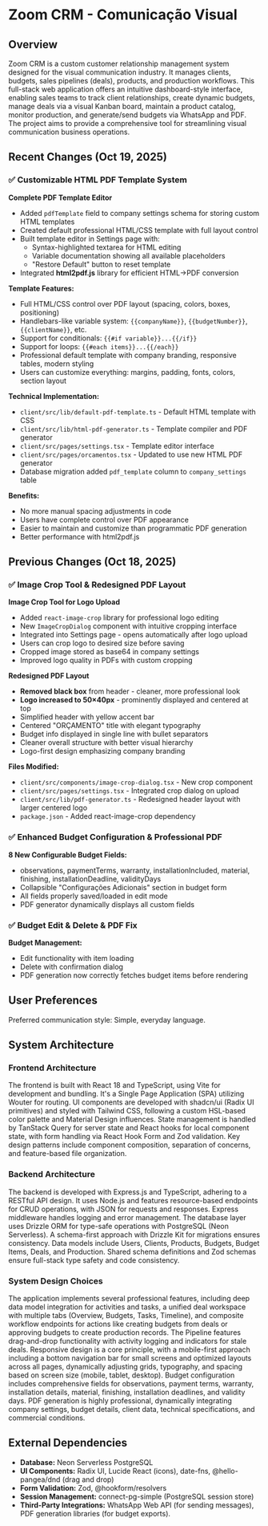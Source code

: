 # Zoom CRM - Comunicação Visual

## Overview

Zoom CRM is a custom customer relationship management system designed for the visual communication industry. It manages clients, budgets, sales pipelines (deals), products, and production workflows. This full-stack web application offers an intuitive dashboard-style interface, enabling sales teams to track client relationships, create dynamic budgets, manage deals via a visual Kanban board, maintain a product catalog, monitor production, and generate/send budgets via WhatsApp and PDF. The project aims to provide a comprehensive tool for streamlining visual communication business operations.

## Recent Changes (Oct 19, 2025)

### ✅ Customizable HTML PDF Template System

**Complete PDF Template Editor**
- Added `pdfTemplate` field to company settings schema for storing custom HTML templates
- Created default professional HTML/CSS template with full layout control
- Built template editor in Settings page with:
  - Syntax-highlighted textarea for HTML editing
  - Variable documentation showing all available placeholders
  - "Restore Default" button to reset template
- Integrated **html2pdf.js** library for efficient HTML→PDF conversion

**Template Features:**
- Full HTML/CSS control over PDF layout (spacing, colors, boxes, positioning)
- Handlebars-like variable system: `{{companyName}}`, `{{budgetNumber}}`, `{{clientName}}`, etc.
- Support for conditionals: `{{#if variable}}...{{/if}}`
- Support for loops: `{{#each items}}...{{/each}}`
- Professional default template with company branding, responsive tables, modern styling
- Users can customize everything: margins, padding, fonts, colors, section layout

**Technical Implementation:**
- `client/src/lib/default-pdf-template.ts` - Default HTML template with CSS
- `client/src/lib/html-pdf-generator.ts` - Template compiler and PDF generator
- `client/src/pages/settings.tsx` - Template editor interface
- `client/src/pages/orcamentos.tsx` - Updated to use new HTML PDF generator
- Database migration added `pdf_template` column to `company_settings` table

**Benefits:**
- No more manual spacing adjustments in code
- Users have complete control over PDF appearance
- Easier to maintain and customize than programmatic PDF generation
- Better performance with html2pdf.js

## Previous Changes (Oct 18, 2025)

### ✅ Image Crop Tool & Redesigned PDF Layout

**Image Crop Tool for Logo Upload**
- Added `react-image-crop` library for professional logo editing
- New `ImageCropDialog` component with intuitive cropping interface
- Integrated into Settings page - opens automatically after logo upload
- Users can crop logo to desired size before saving
- Cropped image stored as base64 in company settings
- Improved logo quality in PDFs with custom cropping

**Redesigned PDF Layout**
- **Removed black box** from header - cleaner, more professional look
- **Logo increased to 50×40px** - prominently displayed and centered at top
- Simplified header with yellow accent bar
- Centered "ORÇAMENTO" title with elegant typography
- Budget info displayed in single line with bullet separators
- Cleaner overall structure with better visual hierarchy
- Logo-first design emphasizing company branding

**Files Modified:**
- `client/src/components/image-crop-dialog.tsx` - New crop component
- `client/src/pages/settings.tsx` - Integrated crop dialog on upload
- `client/src/lib/pdf-generator.ts` - Redesigned header layout with larger centered logo
- `package.json` - Added react-image-crop dependency

### ✅ Enhanced Budget Configuration & Professional PDF

**8 New Configurable Budget Fields:**
- observations, paymentTerms, warranty, installationIncluded, material, finishing, installationDeadline, validityDays
- Collapsible "Configurações Adicionais" section in budget form
- All fields properly saved/loaded in edit mode
- PDF generator dynamically displays all custom fields

### ✅ Budget Edit & Delete & PDF Fix

**Budget Management:**
- Edit functionality with item loading
- Delete with confirmation dialog
- PDF generation now correctly fetches budget items before rendering

## User Preferences

Preferred communication style: Simple, everyday language.

## System Architecture

### Frontend Architecture

The frontend is built with React 18 and TypeScript, using Vite for development and bundling. It's a Single Page Application (SPA) utilizing Wouter for routing. UI components are developed with shadcn/ui (Radix UI primitives) and styled with Tailwind CSS, following a custom HSL-based color palette and Material Design influences. State management is handled by TanStack Query for server state and React hooks for local component state, with form handling via React Hook Form and Zod validation. Key design patterns include component composition, separation of concerns, and feature-based file organization.

### Backend Architecture

The backend is developed with Express.js and TypeScript, adhering to a RESTful API design. It uses Node.js and features resource-based endpoints for CRUD operations, with JSON for requests and responses. Express middleware handles logging and error management. The database layer uses Drizzle ORM for type-safe operations with PostgreSQL (Neon Serverless). A schema-first approach with Drizzle Kit for migrations ensures consistency. Data models include Users, Clients, Products, Budgets, Budget Items, Deals, and Production. Shared schema definitions and Zod schemas ensure full-stack type safety and code consistency.

### System Design Choices

The application implements several professional features, including deep data model integration for activities and tasks, a unified deal workspace with multiple tabs (Overview, Budgets, Tasks, Timeline), and composite workflow endpoints for actions like creating budgets from deals or approving budgets to create production records. The Pipeline features drag-and-drop functionality with activity logging and indicators for stale deals. Responsive design is a core principle, with a mobile-first approach including a bottom navigation bar for small screens and optimized layouts across all pages, dynamically adjusting grids, typography, and spacing based on screen size (mobile, tablet, desktop). Budget configuration includes comprehensive fields for observations, payment terms, warranty, installation details, material, finishing, installation deadlines, and validity days. PDF generation is highly professional, dynamically integrating company settings, budget details, client data, technical specifications, and commercial conditions.

## External Dependencies

-   **Database:** Neon Serverless PostgreSQL
-   **UI Components:** Radix UI, Lucide React (icons), date-fns, @hello-pangea/dnd (drag and drop)
-   **Form Validation:** Zod, @hookform/resolvers
-   **Session Management:** connect-pg-simple (PostgreSQL session store)
-   **Third-Party Integrations:** WhatsApp Web API (for sending messages), PDF generation libraries (for budget exports).